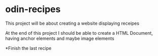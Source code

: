 # odin-recipes
This project will be about creating a website displaying receipes

At the end of this project I should be able to create a HTML Document,
having anchor elements and maybe image elements

*Finish the last recipe
